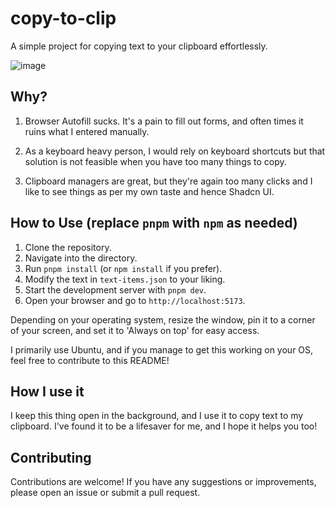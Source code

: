 # copy-to-clip

A simple project for copying text to your clipboard effortlessly.

![image](https://github.com/user-attachments/assets/73c1ae4f-820d-4e62-8d31-e3eb193ec4de)

## Why?

1. Browser Autofill sucks. It's a pain to fill out forms, and often times it ruins what I entered manually.

2. As a keyboard heavy person, I would rely on keyboard shortcuts but that solution is not feasible when you have too many things to copy.
3. Clipboard managers are great, but they're again too many clicks and I like to see things as per my own taste and hence Shadcn UI.

## How to Use (replace `pnpm` with `npm` as needed)

1. Clone the repository.
2. Navigate into the directory.
3. Run `pnpm install` (or `npm install` if you prefer).
4. Modify the text in `text-items.json` to your liking.
5. Start the development server with `pnpm dev`.
6. Open your browser and go to `http://localhost:5173`.

Depending on your operating system, resize the window, pin it to a corner of your screen, and set it to 'Always on top' for easy access.

I primarily use Ubuntu, and if you manage to get this working on your OS, feel free to contribute to this README!

## How I use it

I keep this thing open in the background, and I use it to copy text to my clipboard. I've found it to be a lifesaver for me, and I hope it helps you too!

## Contributing

Contributions are welcome! If you have any suggestions or improvements, please open an issue or submit a pull request.
